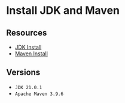 # Install JDK and Maven

## Resources
- [JDK Install](https://docs.oracle.com/en/java/javase/21/install/installation-jdk-microsoft-windows-platforms.html#GUID-DAF345BA-B3E7-4CF2-B87A-B6662D691840)
- [Maven Install](https://maven.apache.org/install.html)

## Versions

- `JDK 21.0.1`
- `Apache Maven 3.9.6`

